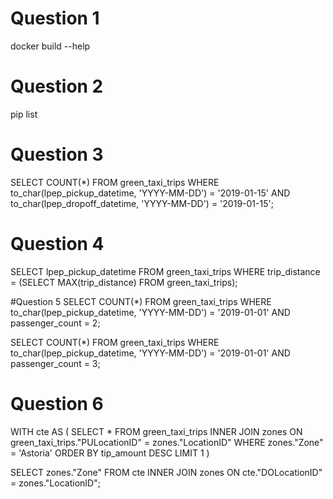 # Question 1
docker build --help

# Question 2
pip list

# Question 3
SELECT COUNT(*)
FROM green_taxi_trips
WHERE to_char(lpep_pickup_datetime, 'YYYY-MM-DD') = '2019-01-15' AND 
	to_char(lpep_dropoff_datetime, 'YYYY-MM-DD') = '2019-01-15';

# Question 4
SELECT lpep_pickup_datetime
FROM green_taxi_trips
WHERE trip_distance = (SELECT MAX(trip_distance) FROM green_taxi_trips);

#Question 5
SELECT COUNT(*)
FROM green_taxi_trips
WHERE to_char(lpep_pickup_datetime, 'YYYY-MM-DD') = '2019-01-01' AND
	passenger_count = 2;

SELECT COUNT(*)
FROM green_taxi_trips
WHERE to_char(lpep_pickup_datetime, 'YYYY-MM-DD') = '2019-01-01' AND
	passenger_count = 3;

# Question 6
WITH cte AS (
	SELECT *
	FROM green_taxi_trips 
	INNER JOIN zones ON green_taxi_trips."PULocationID" = zones."LocationID"
	WHERE zones."Zone" = 'Astoria'
	ORDER BY tip_amount  DESC
	LIMIT 1
)

SELECT zones."Zone"
FROM cte
INNER JOIN zones ON cte."DOLocationID" = zones."LocationID";